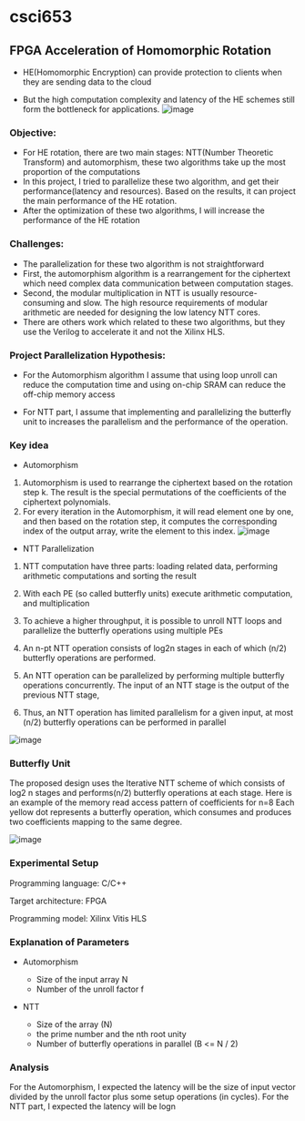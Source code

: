 # csci653
## FPGA Acceleration of Homomorphic Rotation

- HE(Homomorphic Encryption) can provide protection to clients when they are sending data to the cloud 

- But the high computation complexity and latency of the HE schemes still form the bottleneck for applications. 
![image](https://user-images.githubusercontent.com/74476225/204867746-71dc8f87-6ddf-4989-879a-9965b67d13e5.png)

### Objective:

- For HE rotation, there are two main stages: NTT(Number Theoretic Transform) and automorphism, these two algorithms take up the most proportion of the computations 
- In this project, I tried to parallelize these two algorithm, and get their performance(latency and resources). Based on the results, it can project the main performance of the HE rotation.
- After the optimization of these two algorithms, I will increase the performance of the HE rotation


### Challenges:
- The parallelization for these two algorithm is not straightforward
- First, the automorphism algorithm is a rearrangement for the ciphertext which need complex data communication between computation stages. 
- Second, the modular multiplication in NTT is usually resource-consuming and slow. The high resource requirements of modular arithmetic are needed for designing the low latency NTT cores. 
- There are others work which related to these two algorithms, but they use the Verilog to accelerate it and not the Xilinx HLS.

### Project Parallelization Hypothesis:

- For the Automorphism algorithm I assume that using loop unroll can reduce the computation time and using on-chip SRAM can reduce the off-chip memory access

- For NTT part, I assume that implementing and parallelizing the butterfly unit to increases the parallelism and the performance of the operation.

### Key idea

- Automorphism

1. Automorphism is used to rearrange the ciphertext based on the rotation step k. The result is the special permutations of the coefficients of the ciphertext polynomials. 
2. For every iteration in the Automorphism, it will read element one by one, and then based on the rotation step, it computes the corresponding index of the output array, write the element to this index.
![image](https://user-images.githubusercontent.com/74476225/204873161-d57b7ba4-4ce0-4161-a2b1-d367779f5dc1.png)

- NTT Parallelization

1. NTT computation have three parts: loading related data, performing arithmetic computations and sorting the result
2. With each PE (so called butterfly units) execute arithmetic computation, and multiplication
3. To achieve a higher throughput, it is possible to unroll NTT loops and parallelize the butterfly operations using multiple PEs


4. An n-pt NTT operation consists of log2n stages in each of which (n/2) butterfly operations are performed.
5. An NTT operation can be parallelized by performing multiple butterfly operations concurrently. The input of an NTT stage is the output of the previous NTT stage, 
6. Thus, an NTT operation has limited parallelism for a given input, at most (n/2) butterfly operations can be performed in parallel

![image](https://user-images.githubusercontent.com/74476225/204873132-139ce45c-dd30-4ac1-8c98-8ea0afbcd984.png)



### Butterfly Unit
The proposed design uses the Iterative NTT scheme of which consists of log2 n stages and performs(n/2) butterfly operations at each stage. Here is an example of the memory read access pattern of coefficients for n=8
Each yellow dot represents a butterfly operation, which consumes and produces two coefficients mapping to the same degree.



![image](https://user-images.githubusercontent.com/74476225/204872801-c47e975f-e53b-46fe-b290-128c8ad731e6.png)




### Experimental Setup
Programming language: C/C++

Target architecture: FPGA

Programming model: Xilinx Vitis HLS

### Explanation of Parameters
- Automorphism
   - Size of the input array N
   - Number of the unroll factor f

- NTT
  - Size of the array (N)
  - the prime number and the nth root unity
  - Number of butterfly operations in parallel (B <= N / 2)

### Analysis

 For the Automorphism, I expected the latency will be the size of input vector divided by the unroll factor plus some setup operations (in cycles).
 For the NTT part, I expected the latency will be logn


















